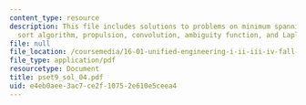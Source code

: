 ```yaml
---
content_type: resource
description: This file includes solutions to problems on minimum spanning tree, bubble
  sort algorithm, propulsion, convolution, ambiguity function, and Laplace transform.
file: null
file_location: /coursemedia/16-01-unified-engineering-i-ii-iii-iv-fall-2005-spring-2006/e4eb0aee3ac7ce2f10752e610e5ceea4_pset9_sol_04.pdf
file_type: application/pdf
resourcetype: Document
title: pset9_sol_04.pdf
uid: e4eb0aee-3ac7-ce2f-1075-2e610e5ceea4
---
```

